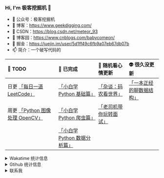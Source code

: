 ### Hi, I'm 极客挖掘机 👋

- 🔭 公众号：极客挖掘机
- 🌱 博客：https://www.geekdigging.com/
- 👯 CSDN：https://blog.csdn.net/meteor_93
- 🤔 博客园：https://www.cnblogs.com/babycomeon/
- 💬 掘金：https://juejin.im/user/5d1ff49c6fb9a07eb67db07b
- 📫 简介：一个破写代码的

| :bell: TODO                                                  | :icecream: 已完成                                            | :beer: 随机看心情更新                                        | :alien: 很久没更新                                           |
| :----------------------------------------------------------- | :----------------------------------------------------------- | :----------------------------------------------------------- | :----------------------------------------------------------- |
| 日更 [「每日一道 LeetCode」](https://mp.weixin.qq.com/mp/appmsgalbum?action=getalbum&album_id=1449416645759582209&__biz=MzUyNzY5OTE5Mw==#wechat_redirect) | [「小白学 Python 基础篇」](https://mp.weixin.qq.com/mp/appmsgalbum?action=getalbum&album_id=1332108952569561088&__biz=MzUyNzY5OTE5Mw==#wechat_redirect) | [「杂谈：码农看世界」](https://mp.weixin.qq.com/mp/appmsgalbum?action=getalbum&album_id=1332123687008518145&__biz=MzUyNzY5OTE5Mw==#wechat_redirect) | [「一本正经的聊数据结构」](https://mp.weixin.qq.com/mp/appmsgalbum?action=getalbum&album_id=1332125100925173761&__biz=MzUyNzY5OTE5Mw==#wechat_redirect) |
| 周更 [「Python 图像处理 OpenCV」](https://mp.weixin.qq.com/mp/appmsgalbum?action=getalbum&album_id=1343718009222905856&__biz=MzUyNzY5OTE5Mw==#wechat_redirect) | [「小白学 Python 爬虫篇」](https://mp.weixin.qq.com/mp/appmsgalbum?action=getalbum&album_id=1332113498490454017&__biz=MzUyNzY5OTE5Mw==#wechat_redirect) | [「老司机带你玩转面试」](https://mp.weixin.qq.com/mp/appmsgalbum?action=getalbum&album_id=1426620567901552640&__biz=MzUyNzY5OTE5Mw==#wechat_redirect) |                                                              |
|                                                              | [「小白学 Python 数据分析篇」](https://mp.weixin.qq.com/mp/appmsgalbum?action=getalbum&album_id=1332116382040899585&__biz=MzUyNzY5OTE5Mw==#wechat_redirect) |                                                              |                                                              |

<details>

<summary>Wakatime 统计信息</summary>

<!--START_SECTION:waka-->
![Profile Views](http://img.shields.io/badge/Profile%20Views-1-blue)

![Lines of code](https://img.shields.io/badge/From%20Hello%20World%20I%27ve%20Written-748412%20lines%20of%20code-blue)

**🐱 My Github Data** 

> 🏆 484 Contributions in the Year 2020
 > 
> 📦 0 Bytes Used in Github's Storage 
 > 
> 🚫 Not Opted to Hire
 > 
> 📜 19 Public Repositories
 > 
> 🔑 0 Private Repository 
 > 
📊 **This Week I Spent My Time On** 

```text
💬 Programming Languages: 
Java                     38 hrs 39 mins      ██████████████████░░░░░░░   74.31% 
Markdown                 8 hrs 28 mins       ████░░░░░░░░░░░░░░░░░░░░░   16.28% 
Other                    2 hrs 43 mins       █░░░░░░░░░░░░░░░░░░░░░░░░   5.23% 
XML                      56 mins             ░░░░░░░░░░░░░░░░░░░░░░░░░   1.81% 
SQL                      52 mins             ░░░░░░░░░░░░░░░░░░░░░░░░░   1.69%

🔥 Editors: 
IntelliJ                 38 hrs 36 mins      ██████████████████░░░░░░░   74.2% 
VS Code                  13 hrs 25 mins      ██████░░░░░░░░░░░░░░░░░░░   25.8%

💻 Operating System: 
Windows                  52 hrs 1 min        █████████████████████████   100.0%

```

**I Mostly Code in Java** 

```text
Java                     9 repos             █████████████████░░░░░░░░   69.23% 
JavaScript               2 repos             ███░░░░░░░░░░░░░░░░░░░░░░   15.38% 
Lua                      1 repos             ██░░░░░░░░░░░░░░░░░░░░░░░   7.69% 
HTML                     1 repos             ██░░░░░░░░░░░░░░░░░░░░░░░   7.69%

```


**Timeline**

![Chart not found](https://github.com/meteor1993/meteor1993/blob/master/charts/bar_graph.png) 


<!--END_SECTION:waka-->

</details>

<details>

<summary>Gtihub 统计信息</summary>

[![meteor1993's Github Stats](https://github-readme-stats.vercel.app/api?username=meteor1993&show_icons=true&theme=tokyonight)](https://github.com/meteor1993)

</details>

<details>

<summary>联系我</summary>

<!-- ### 联系我 -->

- 邮箱：inwsy@hotmail.com
- 微信：allen_6174

</details>

<!--
**meteor1993/meteor1993** is a ✨ _special_ ✨ repository because its `README.md` (this file) appears on your GitHub profile.

Here are some ideas to get you started:

- 🔭 I’m currently working on ...
- 🌱 I’m currently learning ...
- 👯 I’m looking to collaborate on ...
- 🤔 I’m looking for help with ...
- 💬 Ask me about ...
- 📫 How to reach me: ...
- 😄 Pronouns: ...
- ⚡ Fun fact: ...
-->
